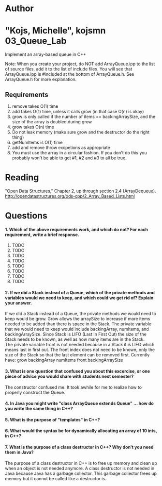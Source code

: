 Author
==========
"Kojs, Michelle", kojsmn
03_Queue_Lab
============

Implement an array-based queue in C++

Note: When you create your project, do NOT add ArrayQueue.ipp to the list of source files, add it to the list of include files. You will see that ArrayQueue.ipp is #included at the bottom of ArrayQueue.h. See ArrayQueue.h for more explanation.

Requirements
------------

1. remove takes O(1) time
2. add takes O(1) time, unless it calls grow (in that case O(n) is okay)
3. grow is only called if the number of items == backingArraySize, and the size of the array is doubled during grow
4. grow takes O(n) time
5. Do not leak memory (make sure grow and the destructor do the right thing)
6. getNumItems is O(1) time
7. add and remove throw excpetions as appropriate
8. You must use the array in a circular fashion. If you don't do this you probably won't be able to get #1, #2 and #3 to all be true.

Reading
=======
"Open Data Structures," Chapter 2, up through section 2.4 (ArrayDequeue). http://opendatastructures.org/ods-cpp/2_Array_Based_Lists.html

Questions
=========

#### 1. Which of the above requirements work, and which do not? For each requirement, write a brief response.

1. TODO
2. TODO
3. TODO
4. TODO
5. TODO
6. TODO
7. TODO
8. TODO

#### 2. If we did a Stack instead of a Queue, which of the private methods and variables would we need to keep, and which could we get rid of? Explain your answer.
If we did a Stack instead of a Queue, the private methods we would need to keep would be grow. Grow allows the arraySize to increase if more items needed to be added than there is space in the Stack.
The private variable that we would need to keep would include backingArray, numItems, and backingArraySize. Since Stack is LIFO (Last In First Out) the size of the Stack needs to be known, as well as how many items are in the Stack.  
The private variable front is not needed because in a Stack it is LIFO which means last in first out. The front index does not need to be known, only the size of the Stack so that the last element can be removed first.
Currently have: grow backingArray numItems front backingArraySize

#### 3. What is one question that confused you about this excercise, or one piece of advice you would share with students next semester?
The constructor confused me.  It took awhile for me to realize how to properly construct the Queue.

#### 4. In Java you might write "class ArrayQueue extends Queue" ... how do you write the same thing in C++?

#### 5. What is the purpose of "templates" in C++?

#### 6. What would the syntax be for dynamically allocating an array of 10 ints, in C++?

#### 7. What is the purpose of a class destructor in C++? Why don't you need them in Java?
The purpose of a class destructor in C++ is to free up memory and clean up when an object is not needed anymore.  A class destructor is not needed in Java because Java has a garbage collector. This garbage collector frees up memory but it cannot be called like a destructor is.